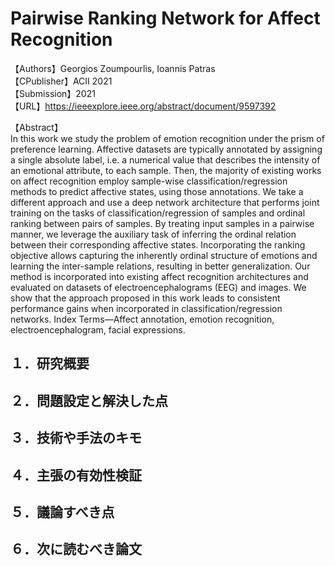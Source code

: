 # Pairwise Ranking Network for Affect Recognition

【Authors】Georgios Zoumpourlis, Ioannis Patras  
【CPublisher】ACII 2021  
【Submission】2021  
【URL】https://ieeexplore.ieee.org/abstract/document/9597392  

【Abstract】  
In this work we study the problem of emotion recognition under the prism of preference learning. Affective datasets are typically annotated by assigning a single absolute label, i.e. a numerical value that describes the intensity of an emotional attribute, to each sample. Then, the majority of existing works on affect recognition employ sample-wise classification/regression methods to predict affective states, using those annotations. We take a different approach and use a deep network architecture that performs joint training on the tasks of classification/regression of samples and ordinal ranking between pairs of samples. By treating input samples in a pairwise manner, we leverage the auxiliary task of inferring the ordinal relation between their corresponding affective states. Incorporating the ranking objective allows capturing the inherently ordinal structure of emotions and learning the inter-sample relations, resulting in better generalization. Our method is incorporated into existing affect recognition architectures and evaluated on datasets of electroencephalograms (EEG) and images. We show that the approach proposed in this work leads to consistent performance gains when incorporated in classification/regression networks. Index Terms—Affect annotation, emotion recognition, electroencephalogram, facial expressions.  

## １．研究概要

## ２．問題設定と解決した点

## ３．技術や手法のキモ

## ４．主張の有効性検証

## ５．議論すべき点

## ６．次に読むべき論文 
